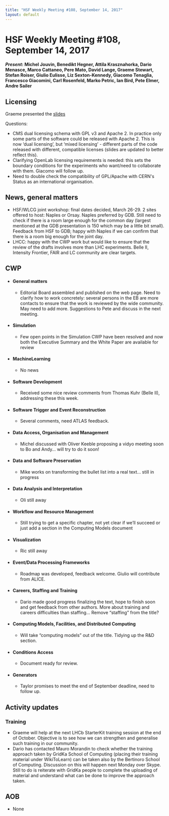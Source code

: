 ```yaml
---
title: "HSF Weekly Meeting #108, September 14, 2017"
layout: default
---
```


# HSF Weekly Meeting #108, September 14, 2017

#### *Present*: Michel Jouvin, Benedikt Hegner, Attila Krasznahorka, Dario Menasce, Marco Cattaneo, Pere Mato, David Lange, Graeme Stewart, Stefan Roiser, Giulio Eulisse, Liz Sexton-Kennedy, Giacomo Tenaglia, Francesco Giacomini, Carl Rosenfeld,  Marko Petric,  Ian Bird, Pete Elmer, Andre Sailer


## Licensing

Graeme presented the [slides](https://indico.cern.ch/event/665775/contributions/2719913/attachments/1522249/2381941/HSFLicense.pdf)

Questions:
- CMS dual licensing schema with GPL v3 and Apache 2. In practice only some parts of the software could be released with Apache 2.
This is now ‘dual licensing’, but ‘mixed licensing’ - different parts of the code released with different, compatible licenses (slides are updated to better reflect this).
- Clarifying OpenLab licensing requirements is needed: this sets the boundary conditions for the experiments who want/need to collaborate with them. Giacomo will follow up.
- Need to double check the compatibility of GPL/Apache with CERN's Status as an international organisation.


## News, general matters

- HSF/WLCG joint workshop: final dates decided, March 26-29. 2 sites offered to host: Naples or Orsay. Naples preferred by  GDB. Still need to check if there is a room large enough for the common day (largest mentioned at the GDB presentation is 150 which may be a little bit small). Feedback from HSF to GDB; happy with Naples if we can confirm that there is a room big enough for the joint day.
- LHCC: happy with the CWP work but would like to ensure that the review of the drafts involves more than LHC experiments. Belle II, Intensity Frontier, FAIR and LC community are clear targets.

## CWP

-   #### General matters
    - Editorial Board assembled and published on the web page. Need to clarify how to work concretely: several persons in the EB are more contacts to ensure that the work is reviewed by the wide community. May need to add more. Suggestions to Pete and discuss in the next meeting.

-   #### Simulation
	- Few open points in the Simulation CWP have been resolved and now both the Executive Summary and the White Paper are available for review

-   #### MachineLearning

    - No news

-   #### Software Development

    - Received some nice review comments from Thomas Kuhr (Belle II), addressing these this week.

-   #### Software Trigger and Event Reconstruction

    - Several comments, need ATLAS feedback.

-   #### Data Access, Organisation and Management

    - Michel discussed with Oliver Keeble proposing a vidyo meeting soon to Bo and Andy… will try to do it soon!

-   #### Data and Software Preservation

    - Mike works on transforming the bullet list into a real text… still in progress

-   #### Data Analysis and Interpretation

    - Oli still away


-   #### Workflow and Resource Management

    - Still trying to get a specific chapter, not yet clear if we’ll succeed or just add a section in the Computing Models document

-   #### Visualization

    - Ric still away

-   #### Event/Data Processing Frameworks

    - Roadmap was developed, feedback welcome. Giulio will contribute from ALICE.

-   #### Careers, Staffing and Training

    - Dario made good progress finalizing the text, hope to finish soon and get feedback from other authors. More about training and careers difficulties than staffing… Remove “staffing” from the title?

-   #### Computing Models, Facilities, and Distributed Computing

    - Will take “computing models” out of the title. Tidying up the R&D section.


-   #### Conditions Access

    - Document ready for review.

-   #### Generators
    - Taylor promises to meet the end of September deadline, need to follow up.

## Activity updates

### Training

- Graeme will help at the next LHCb StarterKit training session at the end of October. Objective is to see how we can strengthen and generalise such training in our community.
- Dario has contacted Mauro Morandin to check whether the training approach taken by GridKa School of Computing (placing their training material under WikiToLearn) can be taken also by the Bertinoro School of Computing. Discussion on this will happen next Monday over Skype. Still to do is reiterate with GridKa people to complete the uploading of material and understand what can be done to improve the approach taken.

## AOB
- None
